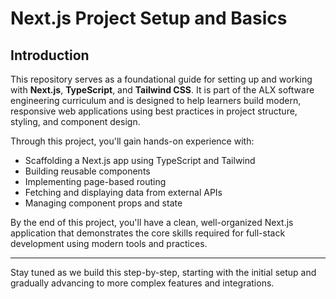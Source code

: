 # Next.js Project Setup and Basics

## Introduction

This repository serves as a foundational guide for setting up and working with **Next.js**, **TypeScript**, and **Tailwind CSS**. It is part of the ALX software engineering curriculum and is designed to help learners build modern, responsive web applications using best practices in project structure, styling, and component design.

Through this project, you'll gain hands-on experience with:

- Scaffolding a Next.js app using TypeScript and Tailwind
- Building reusable components
- Implementing page-based routing
- Fetching and displaying data from external APIs
- Managing component props and state

By the end of this project, you'll have a clean, well-organized Next.js application that demonstrates the core skills required for full-stack development using modern tools and practices.

---

Stay tuned as we build this step-by-step, starting with the initial setup and gradually advancing to more complex features and integrations.
